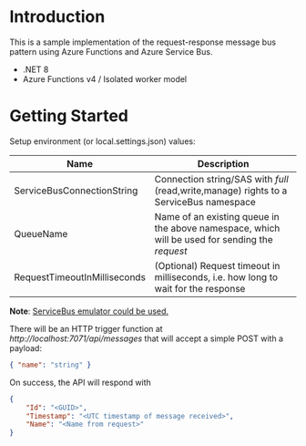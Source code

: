 # Introduction 
This is a sample implementation of the request-response message bus pattern using Azure Functions and Azure Service Bus.
- .NET 8
- Azure Functions v4 / Isolated worker model

# Getting Started
Setup environment (or local.settings.json) values:

|Name|Description|
|---|---|
|ServiceBusConnectionString|Connection string/SAS with *full* (read,write,manage) rights to a ServiceBus namespace|
|QueueName|Name of an existing queue in the above namespace, which will be used for sending the *request*|
|RequestTimeoutInMilliseconds|(Optional) Request timeout in milliseconds, i.e. how long to wait for the response|

**Note**: [ServiceBus emulator could be used.](https://learn.microsoft.com/en-us/azure/service-bus-messaging/overview-emulator)

There will be an HTTP trigger function at *http://localhost:7071/api/messages* that will accept a simple POST with a payload:
```json
{ "name": "string" }
```

On success, the API will respond with
```json
{
    "Id": "<GUID>",
    "Timestamp": "<UTC timestamp of message received>",
    "Name": "<Name from request>"
}
```
